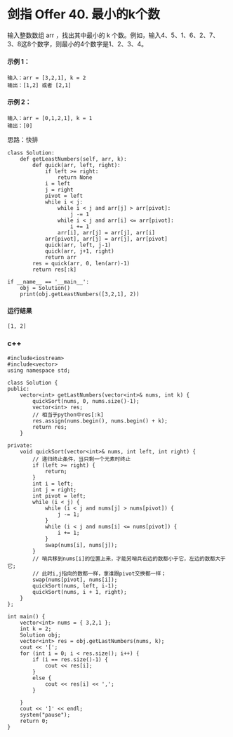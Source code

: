 # 剑指 Offer 40. 最小的k个数
输入整数数组 arr ，找出其中最小的 k 个数。例如，输入4、5、1、6、2、7、3、8这8个数字，则最小的4个数字是1、2、3、4。


#### 示例 1：

    输入：arr = [3,2,1], k = 2
    输出：[1,2] 或者 [2,1]
#### 示例 2：

    输入：arr = [0,1,2,1], k = 1
    输出：[0]

思路：快排

    class Solution:
        def getLeastNumbers(self, arr, k):
            def quick(arr, left, right):
                if left >= right:
                    return None
                i = left
                j = right
                pivot = left
                while i < j:
                    while i < j and arr[j] > arr[pivot]:
                        j -= 1
                    while i < j and arr[i] <= arr[pivot]:
                        i += 1
                    arr[i], arr[j] = arr[j], arr[i]
                arr[pivot], arr[j] = arr[j], arr[pivot]
                quick(arr, left, j-1)
                quick(arr, j+1, right)
                return arr
            res = quick(arr, 0, len(arr)-1)
            return res[:k]

    if __name__ == '__main__':
        obj = Solution()
        print(obj.getLeastNumbers([3,2,1], 2))
        
 #### 运行结果
    [1, 2]


### c++
    #include<iostream>
    #include<vector>
    using namespace std;

    class Solution {
    public:
        vector<int> getLastNumbers(vector<int>& nums, int k) {
            quickSort(nums, 0, nums.size()-1);
            vector<int> res;
            // 相当于python中res[:k]
            res.assign(nums.begin(), nums.begin() + k);
            return res;
        }

    private:
        void quickSort(vector<int>& nums, int left, int right) {
            // 递归终止条件，当只剩一个元素时终止
            if (left >= right) {
                return;
            }
            int i = left;
            int j = right;
            int pivot = left;
            while (i < j) {
                while (i < j and nums[j] > nums[pivot]) {
                    j -= 1;
                }
                while (i < j and nums[i] <= nums[pivot]) {
                    i += 1;
                }
                swap(nums[i], nums[j]);
            }
            // 哨兵移到nums[i]的位置上来，才能另哨兵右边的数都小于它，左边的数都大于它;
            // 此时i,j指向的数都一样，拿谁跟pivot交换都一样；
            swap(nums[pivot], nums[i]);
            quickSort(nums, left, i-1);
            quickSort(nums, i + 1, right);
        }
    };

    int main() {
        vector<int> nums = { 3,2,1 };
        int k = 2;
        Solution obj;
        vector<int> res = obj.getLastNumbers(nums, k);
        cout << '[';
        for (int i = 0; i < res.size(); i++) {
            if (i == res.size()-1) {
                cout << res[i];
            }
            else {
                cout << res[i] << ',';
            }

        }
        cout << ']' << endl;
        system("pause");
        return 0;
    }
